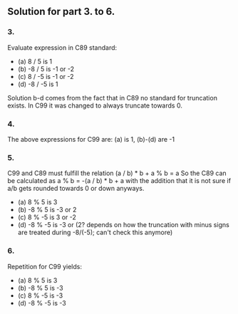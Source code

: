 ## Solution for part 3. to 6.

### 3.
Evaluate expression in C89 standard:

- (a)  8 / 5  is 1
- (b) -8 / 5  is -1 or -2
- (c)  8 / -5 is -1 or -2
- (d) -8 / -5 is  1

Solution b-d comes from the fact that in C89 no standard for truncation exists. In C99 it was changed to always truncate towards 0.

### 4.

The above expressions for C99 are: (a) is 1, (b)-(d) are -1

### 5.

C99 and C89 must fulfill the relation (a / b) * b + a % b = a
So the C89 can be calculated as a % b = -(a / b) * b + a with the addition that it is not sure if a/b gets rounded towards 0 or down anyways.


- (a)  8 % 5  is 3
- (b) -8 % 5  is -3 or  2
- (c)  8 % -5 is  3 or -2
- (d) -8 % -5 is  -3 or (2? depends on how the truncation with minus signs are treated during -8/(-5); can't check this anymore)

### 6.

Repetition for C99 yields:

- (a)  8 % 5  is 3
- (b) -8 % 5  is -3
- (c)  8 % -5 is -3
- (d) -8 % -5 is -3 
